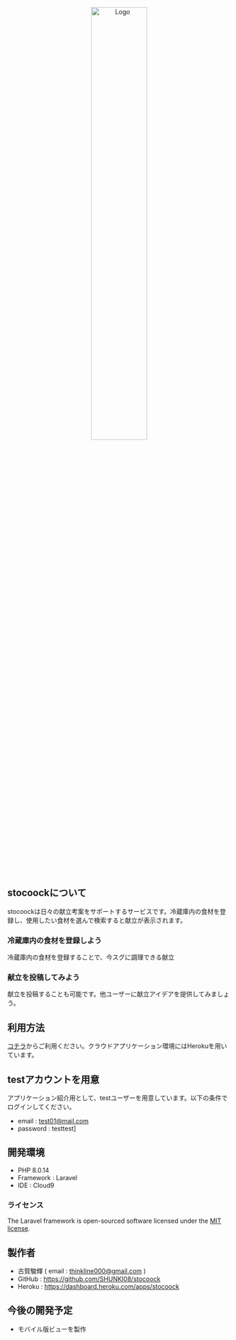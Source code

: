 <p align="center"><img src="https://raw.githubusercontent.com/SHUNKI08/stocoock/master/public/images/nav__logo.png" alt="Logo" width="50%" ></p>

## stocoockについて
stocoockは日々の献立考案をサポートするサービスです。冷蔵庫内の食材を登録し、使用したい食材を選んで検索すると献立が表示されます。

### 冷蔵庫内の食材を登録しよう
冷蔵庫内の食材を登録することで、今スグに調理できる献立

### 献立を投稿してみよう
献立を投稿することも可能です。他ユーザーに献立アイデアを提供してみましょう。

## 利用方法
[コチラ](https://stocoock.herokuapp.com/)からご利用ください。クラウドアプリケーション環境にはHerokuを用いています。

## testアカウントを用意
アプリケーション紹介用として、testユーザーを用意しています。以下の条件でログインしてください。
- email : test01@mail.com
- password : testtest]

## 開発環境
- PHP 8.0.14 
- Framework : Laravel
- IDE : Cloud9

### ライセンス
The Laravel framework is open-sourced software licensed under the [MIT license](https://opensource.org/licenses/MIT).

## 製作者
- 古賀駿輝 ( email : thinkline000@gmail.com )
- GitHub : https://github.com/SHUNKI08/stocoock
- Heroku : https://dashboard.heroku.com/apps/stocoock

## 今後の開発予定
- モバイル版ビューを製作
